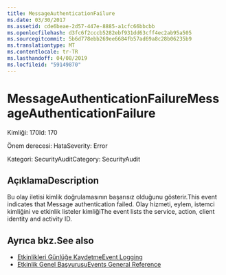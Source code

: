 ```yaml
---
title: MessageAuthenticationFailure
ms.date: 03/30/2017
ms.assetid: cde6beae-2d57-447e-8885-a1cfc66bbcbb
ms.openlocfilehash: d3fc6f2cccb5282ebf931dd63cff4ec2ab95a505
ms.sourcegitcommit: 5b6d778ebb269ee6684fb57ad69a8c28b06235b9
ms.translationtype: MT
ms.contentlocale: tr-TR
ms.lasthandoff: 04/08/2019
ms.locfileid: "59149870"
---
```

# <a name="messageauthenticationfailure"></a><span data-ttu-id="1a22a-102">MessageAuthenticationFailure</span><span class="sxs-lookup"><span data-stu-id="1a22a-102">MessageAuthenticationFailure</span></span>
<span data-ttu-id="1a22a-103">Kimliği: 170</span><span class="sxs-lookup"><span data-stu-id="1a22a-103">Id: 170</span></span>  
  
 <span data-ttu-id="1a22a-104">Önem derecesi: Hata</span><span class="sxs-lookup"><span data-stu-id="1a22a-104">Severity: Error</span></span>  
  
 <span data-ttu-id="1a22a-105">Kategori: SecurityAudit</span><span class="sxs-lookup"><span data-stu-id="1a22a-105">Category: SecurityAudit</span></span>  
  
## <a name="description"></a><span data-ttu-id="1a22a-106">Açıklama</span><span class="sxs-lookup"><span data-stu-id="1a22a-106">Description</span></span>  
 <span data-ttu-id="1a22a-107">Bu olay iletisi kimlik doğrulamasının başarısız olduğunu gösterir.</span><span class="sxs-lookup"><span data-stu-id="1a22a-107">This event indicates that Message authentication failed.</span></span> <span data-ttu-id="1a22a-108">Olay hizmeti, eylem, istemci kimliğini ve etkinlik listeler kimliği</span><span class="sxs-lookup"><span data-stu-id="1a22a-108">The event lists the service, action, client identity and activity ID.</span></span>  
  
## <a name="see-also"></a><span data-ttu-id="1a22a-109">Ayrıca bkz.</span><span class="sxs-lookup"><span data-stu-id="1a22a-109">See also</span></span>

- [<span data-ttu-id="1a22a-110">Etkinlikleri Günlüğe Kaydetme</span><span class="sxs-lookup"><span data-stu-id="1a22a-110">Event Logging</span></span>](../../../../../docs/framework/wcf/diagnostics/event-logging/index.md)
- [<span data-ttu-id="1a22a-111">Etkinlik Genel Başvurusu</span><span class="sxs-lookup"><span data-stu-id="1a22a-111">Events General Reference</span></span>](../../../../../docs/framework/wcf/diagnostics/event-logging/events-general-reference.md)
